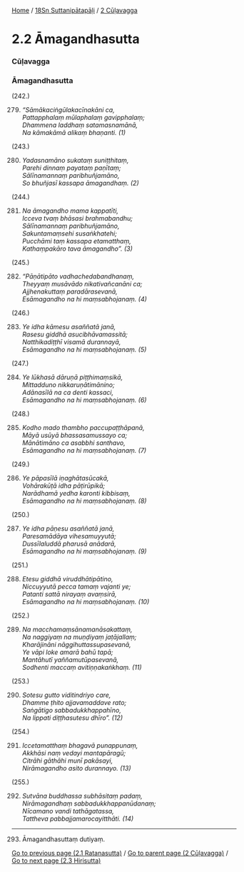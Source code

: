 
[Home](/) / [18Sn Suttanipātapāḷi](/tipitaka/18Sn.md) / [2 Cūḷavagga](/tipitaka/18Sn/2.md)

# 2.2 Āmagandhasutta

### Cūḷavagga

### Āmagandhasutta

(242.)

279. _“Sāmākaciṅgūlakacīnakāni ca,_  
_Pattapphalaṃ mūlaphalaṃ gavipphalaṃ;_  
_Dhammena laddhaṃ satamasnamānā,_  
_Na kāmakāmā alikaṃ bhaṇanti. (1)_  


(243.)

280. _Yadasnamāno sukataṃ suniṭṭhitaṃ,_  
_Parehi dinnaṃ payataṃ paṇītaṃ;_  
_Sālīnamannaṃ paribhuñjamāno,_  
_So bhuñjasī kassapa āmagandhaṃ. (2)_  


(244.)

281. _Na āmagandho mama kappatīti,_  
_Icceva tvaṃ bhāsasi brahmabandhu;_  
_Sālīnamannaṃ paribhuñjamāno,_  
_Sakuntamaṃsehi susaṅkhatehi;_  
_Pucchāmi taṃ kassapa etamatthaṃ,_  
_Kathaṃpakāro tava āmagandho”. (3)_  


(245.)

282. _“Pāṇātipāto vadhachedabandhanaṃ,_  
_Theyyaṃ musāvādo nikativañcanāni ca;_  
_Ajjhenakuttaṃ paradārasevanā,_  
_Esāmagandho na hi maṃsabhojanaṃ. (4)_  


(246.)

283. _Ye idha kāmesu asaññatā janā,_  
_Rasesu giddhā asucibhāvamassitā;_  
_Natthikadiṭṭhī visamā durannayā,_  
_Esāmagandho na hi maṃsabhojanaṃ. (5)_  


(247.)

284. _Ye lūkhasā dāruṇā piṭṭhimaṃsikā,_  
_Mittadduno nikkaruṇātimānino;_  
_Adānasīlā na ca denti kassaci,_  
_Esāmagandho na hi maṃsabhojanaṃ. (6)_  


(248.)

285. _Kodho mado thambho paccupaṭṭhāpanā,_  
_Māyā usūyā bhassasamussayo ca;_  
_Mānātimāno ca asabbhi santhavo,_  
_Esāmagandho na hi maṃsabhojanaṃ. (7)_  


(249.)

286. _Ye pāpasīlā iṇaghātasūcakā,_  
_Vohārakūṭā idha pāṭirūpikā;_  
_Narādhamā yedha karonti kibbisaṃ,_  
_Esāmagandho na hi maṃsabhojanaṃ. (8)_  


(250.)

287. _Ye idha pāṇesu asaññatā janā,_  
_Paresamādāya vihesamuyyutā;_  
_Dussīlaluddā pharusā anādarā,_  
_Esāmagandho na hi maṃsabhojanaṃ. (9)_  


(251.)

288. _Etesu giddhā viruddhātipātino,_  
_Niccuyyutā pecca tamaṃ vajanti ye;_  
_Patanti sattā nirayaṃ avaṃsirā,_  
_Esāmagandho na hi maṃsabhojanaṃ. (10)_  


(252.)

289. _Na macchamaṃsānamanāsakattaṃ,_  
_Na naggiyaṃ na muṇḍiyaṃ jaṭājallaṃ;_  
_Kharājināni nāggihuttassupasevanā,_  
_Ye vāpi loke amarā bahū tapā;_  
_Mantāhutī yaññamutūpasevanā,_  
_Sodhenti maccaṃ avitiṇṇakaṅkhaṃ. (11)_  


(253.)

290. _Sotesu gutto viditindriyo care,_  
_Dhamme ṭhito ajjavamaddave rato;_  
_Saṅgātigo sabbadukkhappahīno,_  
_Na lippati diṭṭhasutesu dhīro”. (12)_  


(254.)

291. _Iccetamatthaṃ bhagavā punappunaṃ,_  
_Akkhāsi naṃ vedayi mantapāragū;_  
_Citrāhi gāthāhi munī pakāsayi,_  
_Nirāmagandho asito durannayo. (13)_  


(255.)

292. _Sutvāna buddhassa subhāsitaṃ padaṃ,_  
_Nirāmagandhaṃ sabbadukkhappanūdanaṃ;_  
_Nīcamano vandi tathāgatassa,_  
_Tattheva pabbajjamarocayitthāti. (14)_  


---

293. Āmagandhasuttaṃ dutiyaṃ.



[Go to previous page (2.1 Ratanasutta)](/tipitaka/18Sn/2/2.1.md) / [Go to parent page (2 Cūḷavagga)](/tipitaka/18Sn/2.md) / [Go to next page (2.3 Hirisutta)](/tipitaka/18Sn/2/2.3.md)



